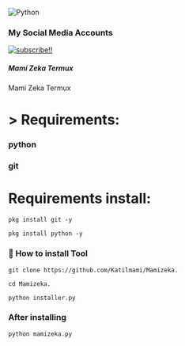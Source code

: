 ![Python](https://img.shields.io/badge/python-3670A0?style=for-the-badge&logo=python&logoColor=ffdd54)

### My Social Media Accounts
[![subscribe!!](https://img.shields.io/badge/YouTube-%23FF0000.svg?logo=YouTube&logoColor=white)](https://youtube.com/@katilmami1473) 

##### Mami Zeka Termux


Mami Zeka Termux







# > Requirements:


### python

### git




# Requirements install:

`pkg install git -y`

`pkg install python -y`

### 📌 How to install Tool



`git clone https://github.com/Katilmami/Mamizeka.`

```cd Mamizeka.```

`python installer.py`

### After installing

`python mamizeka.py`



